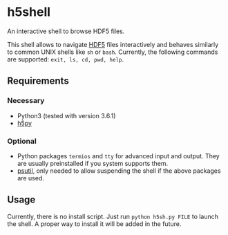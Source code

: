# h5shell
An interactive shell to browse HDF5 files.

This shell allows to navigate [HDF5](https://support.hdfgroup.org/HDF5/) files interactively and behaves similarly to common UNIX shells like `sh` or `bash`. Currently, the following commands are supported:
`exit, ls, cd, pwd, help`.

## Requirements
### Necessary
- Python3 (tested with version 3.6.1)
- [h5py](http://www.h5py.org/)
### Optional
- Python packages `termios` and `tty` for advanced input and output. They are usually preinstalled if you system supports them.
- [psutil](https://pypi.python.org/pypi/psutil), only needed to allow suspending the shell if the above packages are used.

## Usage
Currently, there is no install script. Just run `python h5sh.py FILE` to launch the shell. A proper way to install it will be added in the future.
